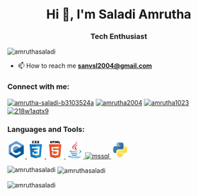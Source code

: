 <h1 align="center">Hi 👋, I'm Saladi Amrutha</h1>
<h3 align="center">Tech Enthusiast</h3>

<p align="left"> <img src="https://komarev.com/ghpvc/?username=amruthasaladi&label=Profile%20views&color=0e75b6&style=flat" alt="amruthasaladi" /> </p>

- 📫 How to reach me **sanvsl2004@gmail.com**

<h3 align="left">Connect with me:</h3>
<p align="left">
<a href="https://linkedin.com/in/amrutha-saladi-b3103524a" target="blank"><img align="center" src="https://raw.githubusercontent.com/rahuldkjain/github-profile-readme-generator/master/src/images/icons/Social/linked-in-alt.svg" alt="amrutha-saladi-b3103524a" height="30" width="40" /></a>
<a href="https://www.codechef.com/users/amrutha2004" target="blank"><img align="center" src="https://cdn.jsdelivr.net/npm/simple-icons@3.1.0/icons/codechef.svg" alt="amrutha2004" height="30" width="40" /></a>
<a href="https://www.leetcode.com/amrutha1023" target="blank"><img align="center" src="https://raw.githubusercontent.com/rahuldkjain/github-profile-readme-generator/master/src/images/icons/Social/leet-code.svg" alt="amrutha1023" height="30" width="40" /></a>
<a href="https://auth.geeksforgeeks.org/user/218w1aqtx9" target="blank"><img align="center" src="https://raw.githubusercontent.com/rahuldkjain/github-profile-readme-generator/master/src/images/icons/Social/geeks-for-geeks.svg" alt="218w1aqtx9" height="30" width="40" /></a>
</p>

<h3 align="left">Languages and Tools:</h3>
<p align="left"> <a href="https://www.cprogramming.com/" target="_blank" rel="noreferrer"> <img src="https://raw.githubusercontent.com/devicons/devicon/master/icons/c/c-original.svg" alt="c" width="40" height="40"/> </a> <a href="https://www.w3schools.com/css/" target="_blank" rel="noreferrer"> <img src="https://raw.githubusercontent.com/devicons/devicon/master/icons/css3/css3-original-wordmark.svg" alt="css3" width="40" height="40"/> </a> <a href="https://www.w3.org/html/" target="_blank" rel="noreferrer"> <img src="https://raw.githubusercontent.com/devicons/devicon/master/icons/html5/html5-original-wordmark.svg" alt="html5" width="40" height="40"/> </a> <a href="https://www.java.com" target="_blank" rel="noreferrer"> <img src="https://raw.githubusercontent.com/devicons/devicon/master/icons/java/java-original.svg" alt="java" width="40" height="40"/> </a> <a href="https://www.microsoft.com/en-us/sql-server" target="_blank" rel="noreferrer"> <img src="https://www.svgrepo.com/show/303229/microsoft-sql-server-logo.svg" alt="mssql" width="40" height="40"/> </a> <a href="https://www.python.org" target="_blank" rel="noreferrer"> <img src="https://raw.githubusercontent.com/devicons/devicon/master/icons/python/python-original.svg" alt="python" width="40" height="40"/> </a> </p>
<p><img align="left" src="https://github-readme-stats.vercel.app/api/top-langs?username=amruthasaladi&show_icons=true&locale=en&layout=compact" alt="amruthasaladi" /></p>

<p>&nbsp;<img align="center" src="https://github-readme-stats.vercel.app/api?username=amruthasaladi&show_icons=true&locale=en" alt="amruthasaladi" /></p>

<p><img align="center" src="https://github-readme-streak-stats.herokuapp.com/?user=amruthasaladi&" alt="amruthasaladi" /></p>

